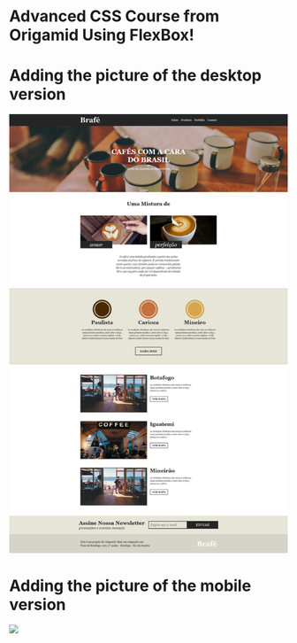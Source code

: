 # Advanced CSS Course from Origamid Using FlexBox!

# Adding the picture of the desktop version

![](Brafé-FlexBox.jpg)

# Adding the picture of the mobile version

![](Brafé-FlexBox-Mobile.jpg)